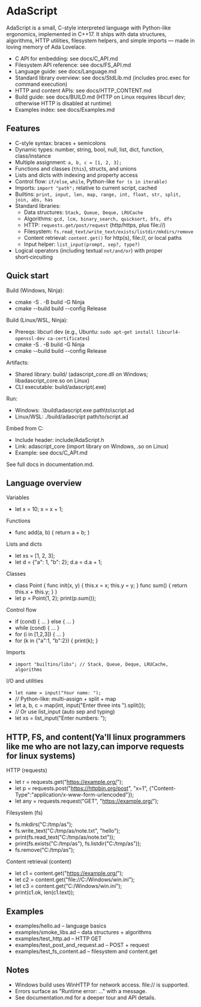# AdaScript

AdaScript is a small, C-style interpreted language with Python-like ergonomics, implemented in C++17. It ships with data structures, algorithms, HTTP utilities, filesystem helpers, and simple imports — made in loving memory of Ada Lovelace.

- C API for embedding: see docs/C_API.md
- Filesystem API reference: see docs/FS_API.md
- Language guide: see docs/Language.md
- Standard library overview: see docs/StdLib.md (includes proc.exec for command execution)
- HTTP and content APIs: see docs/HTTP_CONTENT.md
- Build guide: see docs/BUILD.md (HTTP on Linux requires libcurl dev; otherwise HTTP is disabled at runtime)
- Examples index: see docs/Examples.md

## Features

- C-style syntax: braces + semicolons
- Dynamic types: number, string, bool, null, list, dict, function, class/instance
- Multiple assignment: `a, b, c = [1, 2, 3];`
- Functions and classes (`this`), structs, and unions
- Lists and dicts with indexing and property access
- Control flow: `if/else`, `while`, Python-like `for (x in iterable)`
- Imports: `import "path";` relative to current script, cached
- Builtins: `print, input, len, map, range, int, float, str, split, join, abs, has`
- Standard libraries:
  - Data structures: `Stack, Queue, Deque, LRUCache`
  - Algorithms: `gcd, lcm, binary_search, quicksort, bfs, dfs`
  - HTTP: `requests.get/post/request` (http/https, plus file://)
  - Filesystem: `fs.read_text/write_text/exists/listdir/mkdirs/remove`
  - Content retrieval: `content.get()` for http(s), file://, or local paths
  - Input helper: `list_input(prompt, sep?, type?)`
- Logical operators (including textual `not/and/or`) with proper short‑circuiting

## Quick start

Build (Windows, Ninja):

- cmake -S . -B build -G Ninja
- cmake --build build --config Release

Build (Linux/WSL, Ninja):

- Prereqs: libcurl dev (e.g., Ubuntu: `sudo apt-get install libcurl4-openssl-dev ca-certificates`)
- cmake -S . -B build -G Ninja
- cmake --build build --config Release

Artifacts:

- Shared library: build/ (adascript_core.dll on Windows; libadascript_core.so on Linux)
- CLI executable: build/adascript(.exe)

Run:

- Windows: .\\build\\adascript.exe path\\to\\script.ad
- Linux/WSL: ./build/adascript path/to/script.ad

Embed from C:

- Include header: include/AdaScript.h
- Link: adascript_core (import library on Windows, .so on Linux)
- Example: see docs/C_API.md

See full docs in documentation.md.

## Language overview

Variables

- let x = 10; x = x + 1;

Functions

- func add(a, b) { return a + b; }

Lists and dicts

- let xs = [1, 2, 3];
- let d = {"a": 1, "b": 2}; d.a = d.a + 1;

Classes

- class Point { func init(x, y) { this.x = x; this.y = y; } func sum() { return this.x + this.y; } }
- let p = Point(1, 2); print(p.sum());

Control flow

- if (cond) { ... } else { ... }
- while (cond) { ... }
- for (i in [1,2,3]) { ... }
- for (k in {"a":1, "b":2}) { print(k); }

Imports

- ``import "builtins/libs"; // Stack, Queue, Deque, LRUCache, algorithms``

I/O and utilities

- ``let name = input("Your name: ");``
- // Python-like: multi-assign + split + map
- let a, b, c = map(int, input("Enter three ints ").split());
- // Or use list_input (auto sep and typing)
- let xs = list_input("Enter numbers: ");

## HTTP, FS, and content(Ya'll linux programmers like me who are not lazy,can imporve requests for linux systems)

HTTP (requests)

- let r = requests.get("https://example.org/");
- let p = requests.post("https://httpbin.org/post", "x=1", {"Content-Type":"application/x-www-form-urlencoded"});
- let any = requests.request("GET", "https://example.org/");

Filesystem (fs)

- fs.mkdirs("C:/tmp/as");
- fs.write_text("C:/tmp/as/note.txt", "hello");
- print(fs.read_text("C:/tmp/as/note.txt"));
- print(fs.exists("C:/tmp/as"), fs.listdir("C:/tmp/as"));
- fs.remove("C:/tmp/as");

Content retrieval (content)

- let c1 = content.get("https://example.org/");
- let c2 = content.get("file://C:/Windows/win.ini");
- let c3 = content.get("C:/Windows/win.ini");
- print(c1.ok, len(c1.text));

## Examples

- examples/hello.ad – language basics
- examples/smoke_libs.ad – data structures + algorithms
- examples/test_http.ad – HTTP GET
- examples/test_post_and_request.ad – POST + request
- examples/test_fs_content.ad – filesystem and content.get

## Notes

- Windows build uses WinHTTP for network access. file:// is supported.
- Errors surface as "Runtime error: ..." with a message.
- See documentation.md for a deeper tour and API details.
